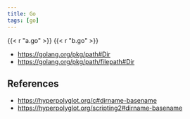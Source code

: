 ```yaml
---
title: Go
tags: [go]
---
```


{{< r "a.go" >}}
{{< r "b.go" >}}

- <https://golang.org/pkg/path#Dir>
- <https://golang.org/pkg/path/filepath#Dir>

## References

- <https://hyperpolyglot.org/c#dirname-basename>
- <https://hyperpolyglot.org/scripting2#dirname-basename>
